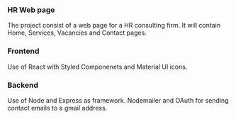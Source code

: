 ### HR Web page
The project consist of a web page for a HR consulting firm.
It will contain Home, Services, Vacancies and Contact pages.


### Frontend
Use of React with Styled Componenets and Material UI icons.


### Backend
Use of Node and Express as framework.
Nodemailer and OAuth for sending contact emails to a gmail address.
